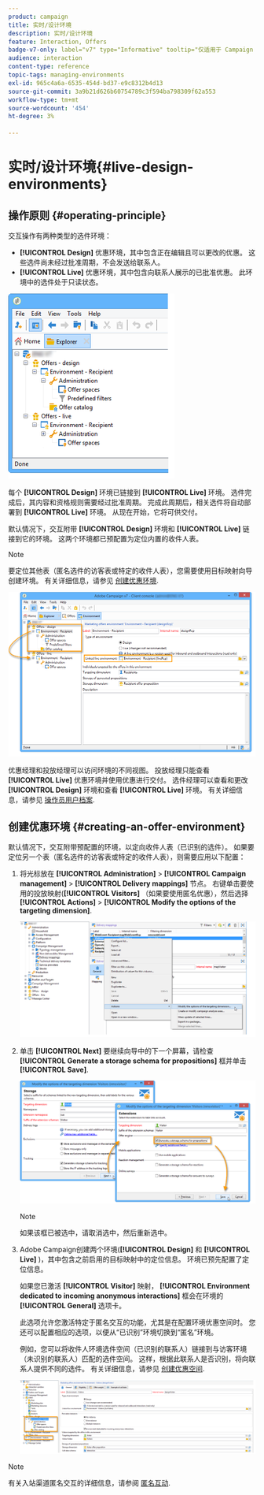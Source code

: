 ```yaml
---
product: campaign
title: 实时/设计环境
description: 实时/设计环境
feature: Interaction, Offers
badge-v7-only: label="v7" type="Informative" tooltip="仅适用于 Campaign Classic v7"
audience: interaction
content-type: reference
topic-tags: managing-environments
exl-id: 965c4a6a-6535-454d-bd37-e9c8312b4d13
source-git-commit: 3a9b21d626b60754789c3f594ba798309f62a553
workflow-type: tm+mt
source-wordcount: '454'
ht-degree: 3%

---
```


# 实时/设计环境{#live-design-environments}



## 操作原则 {#operating-principle}

交互操作有两种类型的选件环境：

* **[!UICONTROL Design]** 优惠环境，其中包含正在编辑且可以更改的优惠。 这些选件尚未经过批准周期，不会发送给联系人。
* **[!UICONTROL Live]** 优惠环境，其中包含向联系人展示的已批准优惠。 此环境中的选件处于只读状态。

![](assets/offer_environments_overview_001.png)

每个 **[!UICONTROL Design]** 环境已链接到 **[!UICONTROL Live]** 环境。 选件完成后，其内容和资格规则需要经过批准周期。 完成此周期后，相关选件将自动部署到 **[!UICONTROL Live]** 环境。 从现在开始，它将可供交付。

默认情况下，交互附带 **[!UICONTROL Design]** 环境和 **[!UICONTROL Live]** 链接到它的环境。 这两个环境都已预配置为定位内置的收件人表。

>[!NOTE]
>
>要定位其他表（匿名选件的访客表或特定的收件人表），您需要使用目标映射向导创建环境。 有关详细信息，请参见 [创建优惠环境](#creating-an-offer-environment).

![](assets/offer_environments_overview_002.png)

优惠经理和投放经理可以访问环境的不同视图。 投放经理只能查看 **[!UICONTROL Live]** 优惠环境并使用优惠进行交付。 选件经理可以查看和更改 **[!UICONTROL Design]** 环境和查看 **[!UICONTROL Live]** 环境。 有关详细信息，请参见 [操作员用户档案](../../interaction/using/operator-profiles.md).

## 创建优惠环境 {#creating-an-offer-environment}

默认情况下，交互附带预配置的环境，以定向收件人表（已识别的选件）。 如果要定位另一个表（匿名选件的访客表或特定的收件人表），则需要应用以下配置：

1. 将光标放在 **[!UICONTROL Administration]** > **[!UICONTROL Campaign management]** > **[!UICONTROL Delivery mappings]** 节点。 右键单击要使用的投放映射(**[!UICONTROL Visitors]** （如果要使用匿名优惠），然后选择 **[!UICONTROL Actions]** > **[!UICONTROL Modify the options of the targeting dimension]**.

   ![](assets/offer_env_anonymous_001.png)

1. 单击 **[!UICONTROL Next]** 要继续向导中的下一个屏幕，请检查 **[!UICONTROL Generate a storage schema for propositions]** 框并单击 **[!UICONTROL Save]**.

   ![](assets/offer_env_anonymous_002.png)

   >[!NOTE]
   >
   >如果该框已被选中，请取消选中，然后重新选中。

1. Adobe Campaign创建两个环境(**[!UICONTROL Design]** 和 **[!UICONTROL Live]** )，其中包含之前启用的目标映射中的定位信息。 环境已预先配置了定位信息。

   如果您已激活 **[!UICONTROL Visitor]** 映射， **[!UICONTROL Environment dedicated to incoming anonymous interactions]** 框会在环境的 **[!UICONTROL General]** 选项卡。

   此选项允许您激活特定于匿名交互的功能，尤其是在配置环境优惠空间时。 您还可以配置相应的选项，以便从“已识别”环境切换到“匿名”环境。

   例如，您可以将收件人环境选件空间（已识别的联系人）链接到与访客环境（未识别的联系人）匹配的选件空间。 这样，根据此联系人是否识别，将向联系人提供不同的选件。 有关详细信息，请参见 [创建优惠空间](../../interaction/using/creating-offer-spaces.md).

   ![](assets/offer_env_anonymous_003.png)

>[!NOTE]
>
>有关入站渠道匿名交互的详细信息，请参阅 [匿名互动](../../interaction/using/anonymous-interactions.md).
